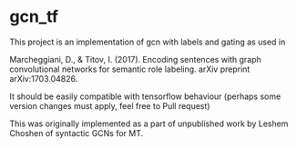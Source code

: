# gcn_tf
This project is an implementation of gcn with labels and gating as used in 

Marcheggiani, D., & Titov, I. (2017). Encoding sentences with graph convolutional networks for semantic role labeling. arXiv preprint arXiv:1703.04826.

It should be easily compatible with tensorflow behaviour (perhaps some version changes must apply, feel free to Pull request)

This was originally implemented as a part of unpublished work by Leshem Choshen of syntactic GCNs for MT.
